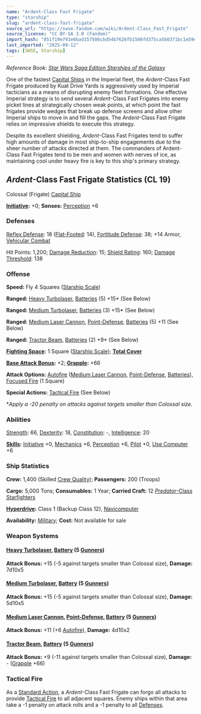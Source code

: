 ```yaml
---
name: "Ardent-Class Fast Frigate"
type: "starship"
slug: "ardent-class-fast-frigate"
source_url: "https://swse.fandom.com/wiki/Ardent-Class_Fast_Frigate"
source_license: "CC BY-SA 3.0 (Fandom)"
import_hash: "851f19e791e6bad157506cbd54b7626fb1506fd375ca5b0371bc1e59e816b65b"
last_imported: "2025-09-12"
tags: [SWSE, Starship]
---
```

*Reference Book: [Star Wars Saga Edition Starships of the Galaxy](https://swse.fandom.com/wiki/Star_Wars_Saga_Edition_Starships_of_the_Galaxy)*

One of the fastest [Capital Ships](https://swse.fandom.com/wiki/Capital_Ships) in the Imperial fleet, the *Ardent*-Class Fast Frigate produced by Kuat Drive Yards is aggressively used by Imperial tacticians as a means of disrupting enemy fleet formations. One effective Imperial strategy is to send several *Ardent*-Class Fast Frigates into enemy picket lines at strategically chosen weak points, at which point the fast frigates provide wedges that break up defense screens and allow other Imperial ships to move in and fill the gaps. The *Ardent*-Class Fast Frigate relies on impressive shields to execute this strategy.

Despite its excellent shielding, *Ardent*-Class Fast Frigates tend to suffer high amounts of damage in most ship-to-ship engagements due to the sheer number of attacks directed at them. The commanders of Ardent-Class Fast Frigates tend to be men and women with nerves of ice, as maintaining cool under heavy fire is key to this ship's primary strategy.

## *Ardent*-Class Fast Frigate Statistics (CL 19)
Colossal (Frigate) [Capital Ship](https://swse.fandom.com/wiki/Capital_Ship)

**[Initiative](https://swse.fandom.com/wiki/Initiative):** +0; **Senses:** [Perception](https://swse.fandom.com/wiki/Perception) +6
### Defenses
[Reflex Defense](https://swse.fandom.com/wiki/Reflex_Defense_(Vehicles)): 18 ([Flat-Footed](https://swse.fandom.com/wiki/Flat-Footed): 14), [Fortitude Defense](https://swse.fandom.com/wiki/Fortitude_Defense_(Vehicles)): 38; +14 Armor, [Vehicular Combat](https://swse.fandom.com/wiki/Vehicular_Combat)

Hit Points: 1,200; [Damage Reduction](https://swse.fandom.com/wiki/Damage_Reduction): 15; [Shield Rating](https://swse.fandom.com/wiki/Shield_Rating): 160; [Damage Threshold](https://swse.fandom.com/wiki/Damage_Threshold_(Vehicles)): 138
### Offense
**Speed:** Fly 4 Squares ([Starship Scale](https://swse.fandom.com/wiki/Starship_Scale))

**Ranged:** [Heavy Turbolaser](https://swse.fandom.com/wiki/Heavy_Turbolaser), [Batteries](https://swse.fandom.com/wiki/Weapon_Batteries) (5) +15* (See Below)

**Ranged:** [Medium Turbolaser](https://swse.fandom.com/wiki/Medium_Turbolaser), [Batteries](https://swse.fandom.com/wiki/Weapon_Batteries) (3) +15* (See Below)

**Ranged:** [Medium Laser Cannon](https://swse.fandom.com/wiki/Medium_Laser_Cannon), [Point-Defense](https://swse.fandom.com/wiki/Point-Defense), [Batteries](https://swse.fandom.com/wiki/Weapon_Batteries) (5) +11 (See Below)

**Ranged:** [Tractor Beam](https://swse.fandom.com/wiki/Tractor_Beam), [Batteries](https://swse.fandom.com/wiki/Batteries) (2) +9* (See Below)

**[Fighting Space](https://swse.fandom.com/wiki/Fighting_Space):** 1 Square ([Starship Scale](https://swse.fandom.com/wiki/Starship_Scale)); **[Total Cover](https://swse.fandom.com/wiki/Total_Cover)**

**[Base Attack Bonus](https://swse.fandom.com/wiki/Base_Attack_Bonus):** +2; **[Grapple](https://swse.fandom.com/wiki/Grapple):** +66

**Attack Options:** [Autofire](https://swse.fandom.com/wiki/Autofire_(Vehicle_Combat)) ([Medium Laser Cannon](https://swse.fandom.com/wiki/Medium_Laser_Cannon), [Point-Defense](https://swse.fandom.com/wiki/Point-Defense), [Batteries](https://swse.fandom.com/wiki/Weapon_Batteries)), [Focused Fire](https://swse.fandom.com/wiki/Focused_Fire) (1 Square)

**Special Actions:** [Tactical Fire](https://swse.fandom.com/wiki/Tactical_Fire) (See Below)

**Apply a -20 penalty on attacks against targets smaller than Colossal size.*
### Abilities
[Strength](https://swse.fandom.com/wiki/Strength): 66, [Dexterity](https://swse.fandom.com/wiki/Dexterity): 18, [Constitution](https://swse.fandom.com/wiki/Constitution): -, [Intelligence](https://swse.fandom.com/wiki/Intelligence): 20

**[Skills](https://swse.fandom.com/wiki/Skills):** [Initiative](https://swse.fandom.com/wiki/Initiative) +0, [Mechanics](https://swse.fandom.com/wiki/Mechanics) +6, [Perception](https://swse.fandom.com/wiki/Perception) +6, [Pilot](https://swse.fandom.com/wiki/Pilot) +0, [Use Computer](https://swse.fandom.com/wiki/Use_Computer) +6
### Ship Statistics
**Crew:** 1,400 (Skilled [Crew Quality](https://swse.fandom.com/wiki/Crew_Quality)); **Passengers:** 200 (Troops)

**Cargo:** 5,000 Tons; **Consumables:** 1 Year; **Carried Craft:** 12 [*Predator*-Class Starfighters](https://swse.fandom.com/wiki/Predator-Class_Starfighters)

**[Hyperdrive](https://swse.fandom.com/wiki/Hyperdrive):** Class 1 (Backup Class 12), [Navicomputer](https://swse.fandom.com/wiki/Navicomputer)

**Availability:** [Military](https://swse.fandom.com/wiki/Military); **Cost:** Not available for sale
### Weapon Systems
#### **[Heavy Turbolaser](https://swse.fandom.com/wiki/Heavy_Turbolaser), [Battery](https://swse.fandom.com/wiki/Weapon_Batteries) (5 [Gunners](https://swse.fandom.com/wiki/Gunners))**
**Attack Bonus:** +15 (-5 against targets smaller than Colossal size), **Damage:** 7d10x5
#### **[Medium Turbolaser](https://swse.fandom.com/wiki/Medium_Turbolaser), [Battery](https://swse.fandom.com/wiki/Weapon_Batteries) (5 [Gunners](https://swse.fandom.com/wiki/Gunners))**
**Attack Bonus:** +15 (-5 against targets smaller than Colossal size), **Damage:** 5d10x5
#### **[Medium Laser Cannon](https://swse.fandom.com/wiki/Medium_Laser_Cannon), [Point-Defense](https://swse.fandom.com/wiki/Point-Defense), [Battery](https://swse.fandom.com/wiki/Weapon_Batteries) (5 [Gunners](https://swse.fandom.com/wiki/Gunners))**
**Attack Bonus:** +11 (+6 [Autofire](https://swse.fandom.com/wiki/Autofire_(Vehicle_Combat))), **Damage:** 4d10x2
#### **[Tractor Beam](https://swse.fandom.com/wiki/Tractor_Beam), [Battery](https://swse.fandom.com/wiki/Battery)** **(5 [Gunners](https://swse.fandom.com/wiki/Gunners))**
**Attack Bonus:** +9 (-11 against targets smaller than Colossal size), **Damage:** - ([Grapple](https://swse.fandom.com/wiki/Grapple) +66)
### Tactical Fire
As a [Standard Action](https://swse.fandom.com/wiki/Standard_Action), a *Ardent*-Class Fast Frigate can forgo all attacks to provide [Tactical Fire](https://swse.fandom.com/wiki/Tactical_Fire) to all adjacent squares. Enemy ships within that area take a -1 penalty on attack rolls and a -1 penalty to all [Defenses](https://swse.fandom.com/wiki/Defenses).